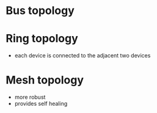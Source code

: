  # Bus topology


# Ring topology
* each device is connected to the adjacent two devices


# Mesh topology
* more robust
* provides self healing

